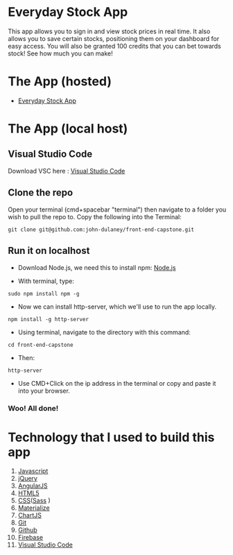 # Everyday Stock App
This app allows you to sign in and view stock prices in real time. It also allows you to save certain stocks, positioning them on your dashboard for easy access. You will also be granted 100 credits that you can bet towards stock! See how much you can make!

# The App (hosted)
- [Everyday Stock App](https://john-dulaney.github.io/Nashville-Stock-App)
# The App (local host)
## Visual Studio Code
Download VSC here : [Visual Studio Code](https://code.visualstudio.com/)

## Clone the repo
Open your terminal (cmd+spacebar "terminal") then navigate to a folder you wish to pull the repo to.
Copy the following into the Terminal:
```
git clone git@github.com:john-dulaney/front-end-capstone.git
```

## Run it on localhost
- Download Node.js, we need this to install npm:
  [Node.js](https://nodejs.org/en/)

- With terminal, type:
```
sudo npm install npm -g
``` 
- Now we can install http-server, which we'll use to run the app locally.
```
npm install -g http-server
``` 

- Using terminal, navigate to the directory with this command:
```
cd front-end-capstone
```
- Then:
```
http-server
``` 

- Use CMD+Click on the ip address in the terminal or copy and paste it into your browser. 

### Woo! All done!

# Technology that I used to build this app
1. [Javascript](https://www.javascript.com/)
1. [jQuery](https://jquery.com/)
1. [AngularJS](https://angularjs.org/)
1. [HTML5](https://www.w3.org/TR/html5/)
1. [CSS](https://www.w3.org/Style/CSS/Overview.en.html)([Sass](http://sass-lang.com/) )
1. [Materialize](http://materializecss.com/)
1. [ChartJS](http://www.chartjs.org/)
1. [Git](https://git-scm.com/)
1. [Github](https://github.com/)
1. [Firebase](https://firebase.google.com/)
1. [Visual Studio Code](https://code.visualstudio.com/)